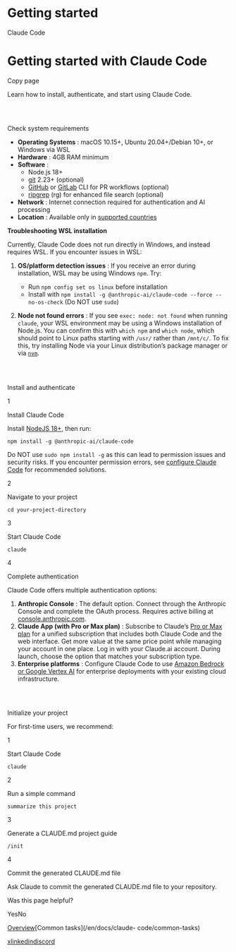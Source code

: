 # Getting started

Claude Code

# Getting started with Claude Code

Copy page

Learn how to install, authenticate, and start using Claude Code.

##

​

Check system requirements

  * **Operating Systems** : macOS 10.15+, Ubuntu 20.04+/Debian 10+, or Windows via WSL
  * **Hardware** : 4GB RAM minimum
  * **Software** :
    * Node.js 18+
    * [git](https://git-scm.com/downloads) 2.23+ (optional)
    * [GitHub](https://cli.github.com/) or [GitLab](https://gitlab.com/gitlab-org/cli) CLI for PR workflows (optional)
    * [ripgrep](https://github.com/BurntSushi/ripgrep?tab=readme-ov-file#installation) (rg) for enhanced file search (optional)
  * **Network** : Internet connection required for authentication and AI processing
  * **Location** : Available only in [supported countries](https://www.anthropic.com/supported-countries)

**Troubleshooting WSL installation**

Currently, Claude Code does not run directly in Windows, and instead requires
WSL. If you encounter issues in WSL:

  1. **OS/platform detection issues** : If you receive an error during installation, WSL may be using Windows `npm`. Try:

     * Run `npm config set os linux` before installation
     * Install with `npm install -g @anthropic-ai/claude-code --force --no-os-check` (Do NOT use `sudo`)
  2. **Node not found errors** : If you see `exec: node: not found` when running `claude`, your WSL environment may be using a Windows installation of Node.js. You can confirm this with `which npm` and `which node`, which should point to Linux paths starting with `/usr/` rather than `/mnt/c/`. To fix this, try installing Node via your Linux distribution’s package manager or via [`nvm`](https://github.com/nvm-sh/nvm).

##

​

Install and authenticate

1

Install Claude Code

Install [NodeJS 18+](https://nodejs.org/en/download), then run:

    
    
    npm install -g @anthropic-ai/claude-code
    

Do NOT use `sudo npm install -g` as this can lead to permission issues and
security risks. If you encounter permission errors, see [configure Claude
Code](/en/docs/claude-code/troubleshooting#linux-permission-issues) for
recommended solutions.

2

Navigate to your project

    
    
    cd your-project-directory 
    

3

Start Claude Code

    
    
    claude
    

4

Complete authentication

Claude Code offers multiple authentication options:

  1. **Anthropic Console** : The default option. Connect through the Anthropic Console and complete the OAuth process. Requires active billing at [console.anthropic.com](https://console.anthropic.com).
  2. **Claude App (with Pro or Max plan)** : Subscribe to Claude’s [Pro or Max plan](https://www.anthropic.com/pricing) for a unified subscription that includes both Claude Code and the web interface. Get more value at the same price point while managing your account in one place. Log in with your Claude.ai account. During launch, choose the option that matches your subscription type.
  3. **Enterprise platforms** : Configure Claude Code to use [Amazon Bedrock or Google Vertex AI](/en/docs/claude-code/bedrock-vertex-proxies) for enterprise deployments with your existing cloud infrastructure.

##

​

Initialize your project

For first-time users, we recommend:

1

Start Claude Code

    
    
    claude
    

2

Run a simple command

    
    
    summarize this project
    

3

Generate a CLAUDE.md project guide

    
    
    /init 
    

4

Commit the generated CLAUDE.md file

Ask Claude to commit the generated CLAUDE.md file to your repository.

Was this page helpful?

YesNo

[Overview](/en/docs/claude-code/overview)[Common tasks](/en/docs/claude-
code/common-tasks)

[x](https://x.com/AnthropicAI)[linkedin](https://www.linkedin.com/company/anthropicresearch)[discord](https://www.anthropic.com/discord)

